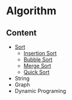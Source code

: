 # **Algorithm**

## **Content**

- [Sort](https://github.com/davidtsai0720/notes/tree/main/algorithm/sort)
  - [Insertion Sort](https://github.com/davidtsai0720/notes/blob/main/algorithm/sort/InsertionSort.cpp)
  - [Bubble Sort](https://github.com/davidtsai0720/notes/blob/main/algorithm/sort/BubbleSort.cpp)
  - [Merge Sort](https://github.com/davidtsai0720/notes/blob/main/algorithm/sort/MergeSort.cpp)
  - [Quick Sort](https://github.com/davidtsai0720/notes/blob/main/algorithm/sort/QuickSort.cpp)
- String
- Graph
- Dynamic Programing
